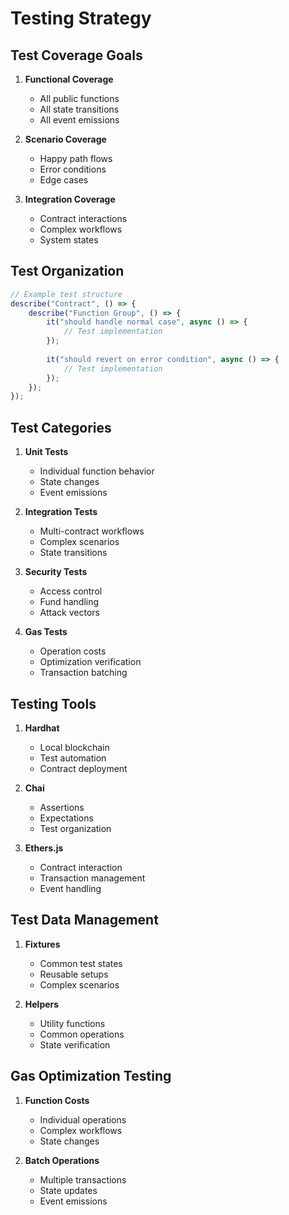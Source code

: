 # Testing Strategy

## Test Coverage Goals

1. **Functional Coverage**
   - All public functions
   - All state transitions
   - All event emissions

2. **Scenario Coverage**
   - Happy path flows
   - Error conditions
   - Edge cases

3. **Integration Coverage**
   - Contract interactions
   - Complex workflows
   - System states

## Test Organization

```typescript
// Example test structure
describe("Contract", () => {
    describe("Function Group", () => {
        it("should handle normal case", async () => {
            // Test implementation
        });
        
        it("should revert on error condition", async () => {
            // Test implementation
        });
    });
});
```

## Test Categories

1. **Unit Tests**
   - Individual function behavior
   - State changes
   - Event emissions

2. **Integration Tests**
   - Multi-contract workflows
   - Complex scenarios
   - State transitions

3. **Security Tests**
   - Access control
   - Fund handling
   - Attack vectors

4. **Gas Tests**
   - Operation costs
   - Optimization verification
   - Transaction batching

## Testing Tools

1. **Hardhat**
   - Local blockchain
   - Test automation
   - Contract deployment

2. **Chai**
   - Assertions
   - Expectations
   - Test organization

3. **Ethers.js**
   - Contract interaction
   - Transaction management
   - Event handling

## Test Data Management

1. **Fixtures**
   - Common test states
   - Reusable setups
   - Complex scenarios

2. **Helpers**
   - Utility functions
   - Common operations
   - State verification

## Gas Optimization Testing

1. **Function Costs**
   - Individual operations
   - Complex workflows
   - State changes

2. **Batch Operations**
   - Multiple transactions
   - State updates
   - Event emissions